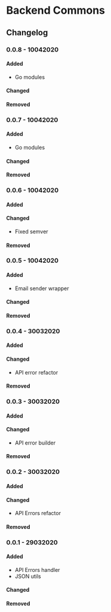 # Backend Commons

## Changelog

### 0.0.8 - 10042020

#### Added
- Go modules

#### Changed

#### Removed

### 0.0.7 - 10042020

#### Added
- Go modules

#### Changed

#### Removed

### 0.0.6 - 10042020

#### Added

#### Changed
- Fixed semver

#### Removed

### 0.0.5 - 10042020

#### Added
- Email sender wrapper

#### Changed

#### Removed

### 0.0.4 - 30032020

#### Added

#### Changed
- API error refactor

#### Removed

### 0.0.3 - 30032020

#### Added

#### Changed
- API error builder

#### Removed

### 0.0.2 - 30032020

#### Added

#### Changed
- API Errors refactor

#### Removed

### 0.0.1 - 29032020

#### Added
- API Errors handler
- JSON utils

#### Changed

#### Removed